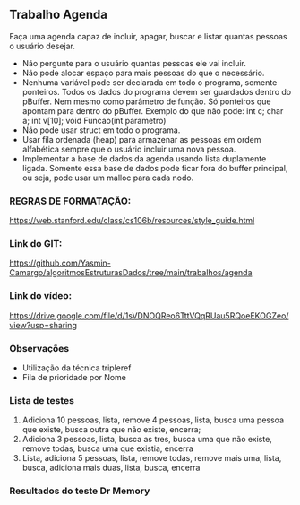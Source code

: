 ## Trabalho Agenda
Faça uma agenda capaz de incluir, apagar, buscar e listar quantas pessoas o usuário desejar.
- Não pergunte para o usuário quantas pessoas ele vai incluir.
- Não pode alocar espaço para mais pessoas do que o necessário.
- Nenhuma variável pode ser declarada em todo o programa, somente ponteiros. Todos os dados do programa devem ser guardados dentro do pBuffer.
    Nem mesmo como parâmetro de função. Só ponteiros que apontam para dentro do pBuffer.
    Exemplo do que não pode: int c; char a; int v[10]; void Funcao(int parametro)
- Não pode usar struct em todo o programa.
- Usar fila ordenada (heap) para armazenar as pessoas em ordem alfabética sempre que o usuário incluir uma nova pessoa.
- Implementar a base de dados da agenda usando lista duplamente ligada. 
    Somente essa base de dados pode ficar fora do buffer principal, ou seja, pode usar um malloc para cada nodo.

### REGRAS DE FORMATAÇÃO: 
https://web.stanford.edu/class/cs106b/resources/style_guide.html  

### Link do GIT: 
https://github.com/Yasmin-Camargo/algoritmosEstruturasDados/tree/main/trabalhos/agenda 

### Link do vídeo: 
https://drive.google.com/file/d/1sVDNOQReo6TttVQqRUau5RQoeEKOGZeo/view?usp=sharing

### Observações
- Utilização da técnica tripleref
- Fila de prioridade por Nome

### Lista de testes
1) Adiciona 10 pessoas, lista, remove 4 pessoas, lista, busca uma pessoa que existe, busca outra que não existe, encerra;
2) Adiciona 3 pessoas, lista, busca as tres, busca uma que não existe, remove todas, busca uma que existia, encerra
3) Lista, adiciona 5 pessoas, lista, remove todas, remove mais uma, lista, busca, adiciona mais duas, lista, busca, encerra

### Resultados do teste Dr Memory
